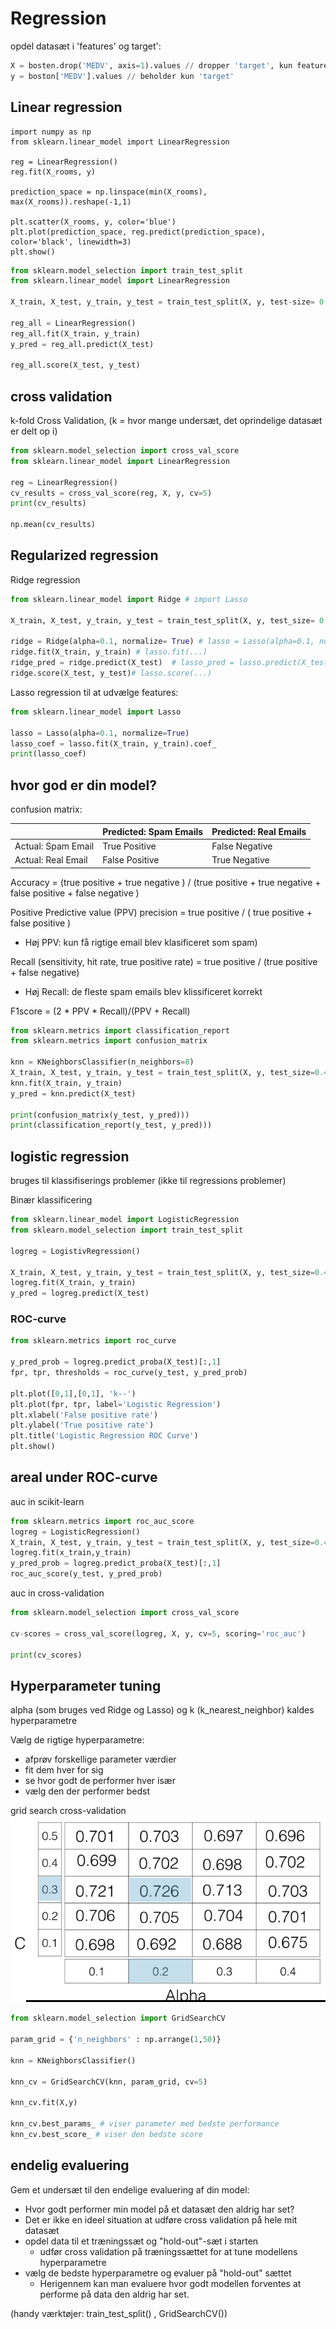 # Regression

opdel datasæt i 'features' og target': 
``` python
X = bosten.drop('MEDV', axis=1).values // dropper 'target', kun features er tilbage
y = boston['MEDV'].values // beholder kun 'target'
```

## Linear regression

```
import numpy as np
from sklearn.linear_model import LinearRegression

reg = LinearRegression()
reg.fit(X_rooms, y)

prediction_space = np.linspace(min(X_rooms), max(X_rooms)).reshape(-1,1)

plt.scatter(X_rooms, y, color='blue')
plt.plot(prediction_space, reg.predict(prediction_space), color='black', linewidth=3)
plt.show()
```


``` python
from sklearn.model_selection import train_test_split
from sklearn.linear_model import LinearRegression

X_train, X_test, y_train, y_test = train_test_split(X, y, test-size= 0.3, random_state=42)

reg_all = LinearRegression()
reg_all.fit(X_train, y_train)
y_pred = reg_all.predict(X_test)

reg_all.score(X_test, y_test)
```

## cross validation
k-fold Cross Validation, (k = hvor mange undersæt, det oprindelige datasæt er delt op i)

```python
from sklearn.model_selection import cross_val_score
from sklearn.linear_model import LinearRegression

reg = LinearRegression()
cv_results = cross_val_score(reg, X, y, cv=5)
print(cv_results)

np.mean(cv_results)
```


## Regularized regression
Ridge regression
``` python
from sklearn.linear_model import Ridge # import Lasso

X_train, X_test, y_train, y_test = train_test_split(X, y, test_size= 0.3, random_state=42)

ridge = Ridge(alpha=0.1, normalize= True) # lasso = Lasso(alpha=0.1, normalize=True)
ridge.fit(X_train, y_train) # lasso.fit(...)
ridge_pred = ridge.predict(X_test)  # lasso_pred = lasso.predict(X_test)
ridge.score(X_test, y_test)# lasso.score(...)

```

Lasso regression til at udvælge features:
``` python
from sklearn.linear_model import Lasso

lasso = Lasso(alpha=0.1, normalize=True)
lasso_coef = lasso.fit(X_train, y_train).coef_
print(lasso_coef)

```

## hvor god er din model?

confusion matrix:

| | Predicted: Spam Emails | Predicted: Real Emails |
|---|---|---|
| Actual: Spam Email | True Positive | False Negative |
| Actual: Real Email | False Positive | True Negative |

Accuracy = (true positive + true negative ) / (true positive + true negative + false positive + false negative )

Positive Predictive value (PPV) precision = true positive / ( true positive + false positive )
- Høj PPV: kun få rigtige email blev klasificeret som spam)

Recall (sensitivity, hit rate, true positive rate) = true positive / (true positive + false negative)
- Høj Recall: de fleste spam emails blev klissificeret korrekt

F1score = (2 * PPV * Recall)/(PPV + Recall)

``` python
from sklearn.metrics import classification_report
from sklearn.metrics import confusion_matrix

knn = KNeighborsClassifier(n_neighbors=8)
X_train, X_test, y_train, y_test = train_test_split(X, y, test_size=0.4, random_state=42)
knn.fit(X_train, y_train)
y_pred = knn.predict(X_test)

print(confusion_matrix(y_test, y_pred)))
print(classification_report(y_test, y_pred)))
```

## logistic regression
bruges til klassifiserings problemer (ikke til regressions problemer)

Binær klassificering

``` python
from sklearn.linear_model import LogisticRegression
from sklearn.model_selection import train_test_split

logreg = LogistivRegression()

X_train, X_test, y_train, y_test = train_test_split(X, y, test_size=0.4, random_state=42)
logreg.fit(X_train, y_train)
y_pred = logreg.predict(X_test)

```

### ROC-curve
``` python
from sklearn.metrics import roc_curve

y_pred_prob = logreg.predict_proba(X_test)[:,1]
fpr, tpr, thresholds = roc_curve(y_test, y_pred_prob)

plt.plot([0,1],[0,1], 'k--')
plt.plot(fpr, tpr, label='Logistic Regression')
plt.xlabel('False positive rate')
plt.ylabel('True positive rate')
plt.title('Logistic Regression ROC Curve')
plt.show()
```

## areal under ROC-curve
auc in scikit-learn

``` python
from sklearn.metrics import roc_auc_score
logreg = LogisticRegression()
X_train, X_test, y_train, y_test = train_test_split(X, y, test_size=0.4, random_state=42)
logreg.fit(x_train,y_train)
y_pred_prob = logreg.predict_proba(X_test)[:,1]
roc_auc_score(y_test, y_pred_prob)
```

auc in cross-validation

``` python
from sklearn.model_selection import cross_val_score

cv-scores = cross_val_score(logreg, X, y, cv=5, scoring='roc_auc')

print(cv_scores)
```

## Hyperparameter tuning
alpha (som bruges ved Ridge og Lasso) og k (k_nearest_neighbor) kaldes hyperparametre

Vælg de rigtige hyperparametre:
- afprøv forskellige parameter værdier
- fit dem hver for sig
- se hvor godt de performer hver især
- vælg den der performer bedst

grid search cross-validation 
![](./_gridsearchcv.PNG)

``` python
from sklearn.model_selection import GridSearchCV

param_grid = {'n_neighbors' : np.arrange(1,50)}

knn = KNeighborsClassifier()

knn_cv = GridSearchCV(knn, param_grid, cv=5)

knn_cv.fit(X,y)

knn_cv.best_params_ # viser parameter med bedste performance
knn_cv.best_score_ # viser den bedste score
```

## endelig evaluering
Gem et undersæt til den endelige evaluering af din model:
- Hvor godt performer min model på et datasæt den aldrig har set?
- Det er ikke en ideel situation at udføre cross validation på hele mit datasæt
- opdel data til et træningssæt og "hold-out"-sæt i starten
  - udfør cross validation på træningssættet for at tune modellens hyperparametre
- vælg de bedste hyperparametre og evaluer på "hold-out" sættet
  - Herigennem kan man evaluere hvor godt modellen forventes at performe på data den aldrig har set.
  
(handy værktøjer: train_test_split() , GridSearchCV())
